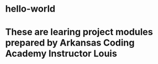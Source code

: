 # hello-world

# These are learing project modules prepared by Arkansas Coding Academy Instructor Louis

